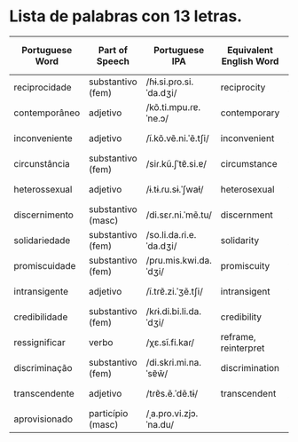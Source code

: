 # Lista de palabras con 13 letras.

| Portuguese Word   | Part of Speech      | Portuguese IPA           | Equivalent English Word     | English IPA (USA)       | Equivalent Spanish Word | Spanish IPA (Latin American) | Word No. |
|-------------------|---------------------|--------------------------|-----------------------------|-------------------------|-------------------------|----------------------------|----------|
| reciprocidade     | substantivo (fem)   | /ɦɨ.si.pɾo.si.ˈda.dʒi/  | reciprocity                 | /ˌrɛs.ɪˈprɒs.ə.ti/     | reciprocidad            | /resipɾosiˈðað/         |          |
| contemporâneo     | adjetivo            | /kõ.ti.mpu.ɾɐ.ˈne.ɔ/   | contemporary                | /kənˈtɛmpəˌrɛri/       | contemporáneo          | /kontempoˈɾaneo/        |          |
| inconveniente     | adjetivo            | /ĩ.kõ.vẽ.ni.ˈẽ.tʃi/    | inconvenient                | /ˌɪnkənˈviːn.i.ənt/   | inconveniente           | /iŋkonβeˈnjente/        |          |
| circunstância     | substantivo (fem)   | /siɾ.kũ.ʃˈtɐ̃.si.ɐ/   | circumstance                | /ˈsɜːr.kəm.stæns/     | circunstancia           | /θir.kunsˈtansja/       |          |
| heterossexual     | adjetivo            | /ɨ.tɨ.ɾu.sɨ.ˈʃwaɫ/    | heterosexual               | /ˌhɛt.ə.roʊˈsɛk.ʃuəl/ | heterosexual            | /eterosɛkˈsual/        |          |
| discernimento     | substantivo (masc)  | /di.sɛɾ.ni.ˈmẽ.tu/     | discernment                 | /dɪˈsɜːrn.mənt/       | discernimiento          | /diser.niˈmjento/       |          |
| solidariedade     | substantivo (fem)   | /so.li.da.ɾi.e.ˈda.dʒi/ | solidarity                  | /ˌsɒl.ɪˈdær.ə.ti/     | solidaridad             | /solidaɾiˈðað/         |          |
| promiscuidade     | substantivo (fem)   | /pɾu.mis.kwi.da.ˈdʒi/  | promiscuity                 | /ˌprɒm.ɪsˈkjuː.ə.ti/  | promiscuidad            | /pɾomiskwiˈðað/        |          |
| intransigente     | adjetivo            | /ĩ.tɾɐ̃.zi.ˈʒẽ.tʃi/   | intransigent                | /ɪnˈtrænz.ə.dʒənt/    | intransigente            | /intransiˈxente/       |          |
| credibilidade    | substantivo (fem)   | /kɾɨ.di.bi.li.da.ˈdʒi/ | credibility                 | /ˌkrɛd.əˈbɪl.ə.ti/    | credibilidad            | /kreðiβiliˈðað/        |          |
| ressignificar    | verbo               | /χɛ.sĩ.fi.kaɾ/         | reframe, reinterpret       | /riːˈfreɪm, ˌriːɪnˈtɜːprɪt/ | resignificar            | /resiɲifiˈkaɾ/          |          |
| discriminação    | substantivo (fem)   | /di.skɾi.mi.na.ˈsɐ̃w̃/ | discrimination             | /dɪˌskrɪm.əˈneɪʃən/  | discriminación          | /diskɾiminaˈsjon/      |          |
| transcendente    | adjetivo            | /tɾɐ̃s.ẽ.ˈdẽ.tɨ/      | transcendent                | /trænˈsɛn.dənt/       | trascendente            | /tɾasenˈdente/         |          |
| aprovisionado    | particípio (masc)   | /ˌa.pɾo.vi.zjɔ.ˈna.du/
